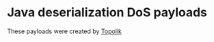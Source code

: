 # Java deserialization DoS payloads

These payloads were created by [Topolik](http://topolik-at-work.blogspot.com/2016/04/java-deserialization-dos-payloads.html)
